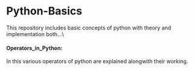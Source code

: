 # Python-Basics
This repository includes basic concepts of python with theory and implementation both...\
#### Operators_in_Python:
In this various operators of python are explained alongwith their working.
